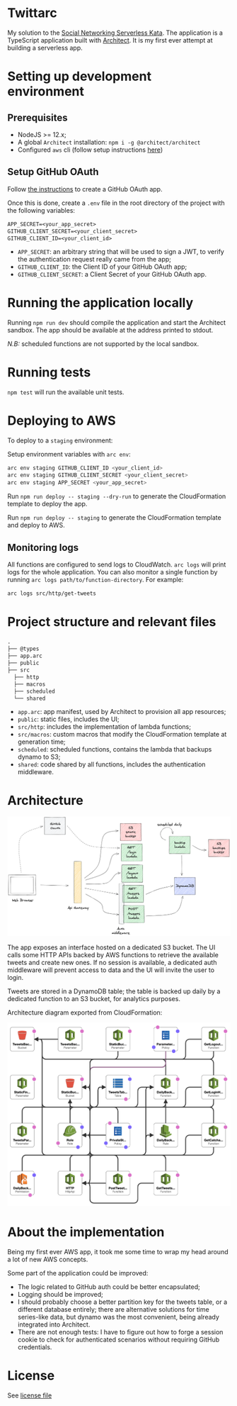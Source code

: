 # Twittarc

My solution to the [Social Networking Serverless Kata](https://github.com/petecocoon/Social-Networking-Serverless-Kata).
The application is a TypeScript application built with [Architect](https://arc.codes).
It is my first ever attempt at building a serverless app.

# Setting up development environment

## Prerequisites

- NodeJS >= 12.x;
- A global `Architect` installation: `npm i -g @architect/architect`
- Configured `aws` cli (follow setup instructions [here](https://docs.aws.amazon.com/cli/latest/userguide/install-cliv2.html))

## Setup GitHub OAuth

Follow [the instructions](https://docs.github.com/en/developers/apps/creating-an-oauth-app) to create a GitHub OAuth app.

Once this is done, create a `.env` file in the root directory of the project with the following variables:

```
APP_SECRET=<your_app_secret>
GITHUB_CLIENT_SECRET=<your_client_secret>
GITHUB_CLIENT_ID=<your_client_id>
```

- `APP_SECRET`: an arbitrary string that will be used to sign a JWT, to verify the authentication request really came
  from the app;
- `GITHUB_CLIENT_ID`: the Client ID of your GitHub OAuth app;
- `GITHUB_CLIENT_SECRET`: a Client Secret of your GitHub OAuth app.

# Running the application locally

Running `npm run dev` should compile the application and start the Architect sandbox.
The app should be available at the address printed to stdout.

_N.B:_ scheduled functions are not supported by the local sandbox.

# Running tests

`npm test` will run the available unit tests.

# Deploying to AWS

To deploy to a `staging` environment:

Setup environment variables with `arc env`:

```bash
arc env staging GITHUB_CLIENT_ID <your_client_id>
arc env staging GITHUB_CLIENT_SECRET <your_client_secret>
arc env staging APP_SECRET <your_app_secret>
```

Run `npm run deploy -- staging --dry-run` to generate the CloudFormation template to deploy the app.

Run `npm run deploy -- staging` to generate the CloudFormation template and deploy to AWS.

## Monitoring logs

All functions are configured to send logs to CloudWatch.
`arc logs` will print logs for the whole application. You can also monitor a single function by running `arc logs path/to/function-directory`. For example:

```bash
arc logs src/http/get-tweets
```

# Project structure and relevant files

```
.
├── @types
├── app.arc
├── public
├── src
  ├── http
  ├── macros
  ├── scheduled
  └── shared
```

- `app.arc`: app manifest, used by Architect to provision all app resources;
- `public`: static files, includes the UI;
- `src/http`: includes the implementation of lambda functions;
- `src/macros`: custom macros that modify the CloudFormation template at generation time;
- `scheduled`: scheduled functions, contains the lambda that backups dynamo to S3;
- `shared`: code shared by all functions, includes the authentication middleware.

# Architecture

![Architecture diagram](./docs/arc.png "Architecture")

The app exposes an interface hosted on a dedicated S3 bucket. The UI calls some HTTP APIs backed by AWS functions to retrieve the available tweets and create new ones. If no session is available, a dedicated auth middleware will prevent access to data and the UI will invite the user to login.

Tweets are stored in a DynamoDB table; the table is backed up daily by a dedicated function to an S3 bucket, for analytics purposes.

Architecture diagram exported from CloudFormation:

![Cloudformation diagram](./docs/sam-architecture.png "CloudFormation")

# About the implementation

Being my first ever AWS app, it took me some time to wrap my head around a lot of new AWS concepts.

Some part of the application could be improved:

- The logic related to GitHub auth could be better encapsulated;
- Logging should be improved;
- I should probably choose a better partition key for the tweets table, or a different database entirely; there are alternative solutions for time series-like data, but dynamo was the most convenient, being already integrated into Architect.
- There are not enough tests: I have to figure out how to forge a session cookie to check for authenticated scenarios without requiring GitHub credentials.

# License

See [license file](./LICENSE.md)
